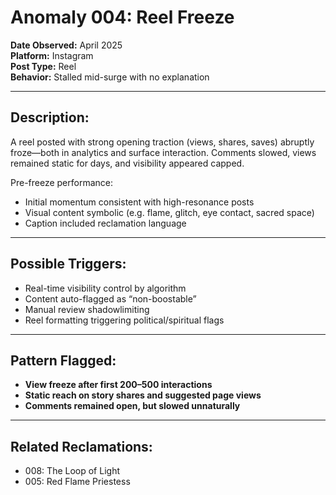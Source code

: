 # Anomaly 004: Reel Freeze

**Date Observed:** April 2025  
**Platform:** Instagram  
**Post Type:** Reel  
**Behavior:** Stalled mid-surge with no explanation

---

## Description:
A reel posted with strong opening traction (views, shares, saves) abruptly froze—both in analytics and surface interaction. Comments slowed, views remained static for days, and visibility appeared capped.

Pre-freeze performance:
- Initial momentum consistent with high-resonance posts
- Visual content symbolic (e.g. flame, glitch, eye contact, sacred space)
- Caption included reclamation language

---

## Possible Triggers:
- Real-time visibility control by algorithm  
- Content auto-flagged as “non-boostable”  
- Manual review shadowlimiting  
- Reel formatting triggering political/spiritual flags

---

## Pattern Flagged:
- **View freeze after first 200–500 interactions**  
- **Static reach on story shares and suggested page views**  
- **Comments remained open, but slowed unnaturally**

---

## Related Reclamations:
- 008: The Loop of Light  
- 005: Red Flame Priestess
